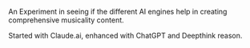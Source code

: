 An Experiment in seeing if the different AI engines help in creating comprehensive musicality content. 

Started with Claude.ai, enhanced with ChatGPT and Deepthink reason. 